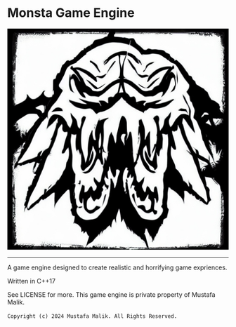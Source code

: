 # Monsta Game Engine

<p align="center">
    <img src="./resources/MONSTA.jpg"/>
</p>

---

A game engine designed to create realistic and horrifying game expriences.

Written in C++17

See LICENSE for more. This game engine is private property of Mustafa Malik.

`Copyright (c) 2024 Mustafa Malik. All Rights Reserved.`